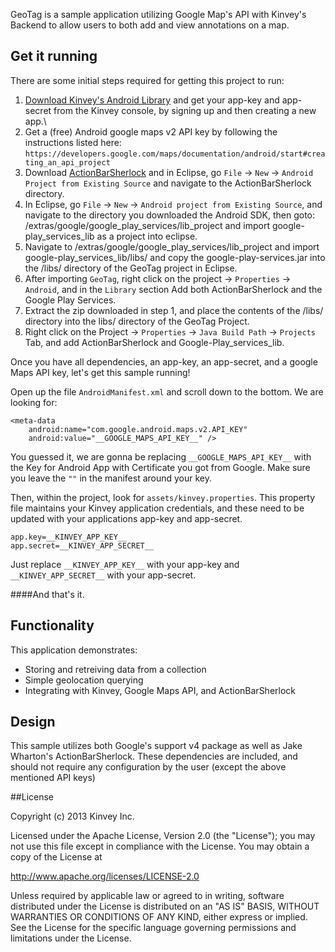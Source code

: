GeoTag is a sample application utilizing Google Map's API with Kinvey's Backend to allow users to both add and view annotations on a map.

## Get it running

There are some initial steps required for getting this project to run:

1.  [Download Kinvey's Android Library](http://devcenter.kinvey.com/android/downloads) and get your app-key and app-secret from the Kinvey console, by signing up and then creating a new app.\
2.  Get a (free) Android google maps v2 API key by following the instructions listed here:
`https://developers.google.com/maps/documentation/android/start#creating_an_api_project`
3.  Download [ActionBarSherlock](http://actionbarsherlock.com/) and in Eclipse, go `File` -> `New` -> `Android Project from Existing Source` and navigate to the ActionBarSherlock directory.
4.  In Eclipse, go `File` -> `New` -> `Android project from Existing Source`, and navigate to the directory you downloaded the Android SDK, then goto: <sdkDirectory>/extras/google/google_play_services/lib_project and import google-play_services_lib as a project into eclipse.
5.  Navigate to <sdkDirectory>/extras/google/google_play_services/lib_project and import google-play_services_lib/libs/ and copy the google-play-services.jar into the /libs/ directory of the GeoTag project in Eclipse.
5.  After importing `GeoTag`, right click on the project -> `Properties` -> `Android`, and in the `Library` section Add both ActionBarSherlock and the Google Play Services. 
6.  Extract the zip downloaded in step 1, and place the contents of the /libs/ directory into the libs/ directory of the GeoTag Project.
8.  Right click on the Project -> `Properties` -> `Java Build Path` -> `Projects` Tab, and add ActionBarSherlock and Google-Play_services_lib.





Once you have all dependencies, an app-key, an app-secret, and a google Maps API key, let's get this sample running!



Open up the file `AndroidManifest.xml` and scroll down to the bottom.  We are looking for:

    <meta-data
        android:name="com.google.android.maps.v2.API_KEY"
        android:value="__GOOGLE_MAPS_API_KEY__" />

You guessed it, we are gonna be replacing `__GOOGLE_MAPS_API_KEY__` with the Key for Android App with Certificate you got from Google.  Make sure you leave the `""` in the manifest around your key.




Then, within the project, look for `assets/kinvey.properties`.  This property file maintains your Kinvey application credentials, and these need to be updated with your applications app-key and app-secret.

    app.key=__KINVEY_APP_KEY__
    app.secret=__KINVEY_APP_SECRET__
    
Just replace `__KINVEY_APP_KEY__` with your app-key and `__KINVEY_APP_SECRET__` with your app-secret.



####And that's it.



## Functionality
This application demonstrates:

* Storing and retreiving data from a collection
* Simple geolocation querying
* Integrating with Kinvey, Google Maps API, and ActionBarSherlock

## Design

This sample utilizes both Google's support v4 package as well as Jake Wharton's ActionBarSherlock.  These dependencies are included, and should not require any configuration by the user (except the above mentioned API keys)


##License


Copyright (c) 2013 Kinvey Inc.

Licensed under the Apache License, Version 2.0 (the "License"); you may not use this file except
in compliance with the License. You may obtain a copy of the License at

 http://www.apache.org/licenses/LICENSE-2.0

Unless required by applicable law or agreed to in writing, software distributed under the License
is distributed on an "AS IS" BASIS, WITHOUT WARRANTIES OR CONDITIONS OF ANY KIND, either express
or implied. See the License for the specific language governing permissions and limitations under
the License.